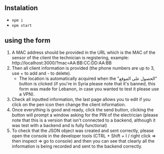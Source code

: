 ## Instalation

- `npm i`
- `npm start`

## using the form

1. A MAC address should be provided in the URL which is the MAC of the sensor of the client the technician is registering, example: http://localhost:3000/?mac=AA:BB:CC:DD:AA:BB
2. Then all client information is provided (the phone numbers are up to 3, use + to add and - to delete).
   - The location is automatically acquired when the "الحصول على الموقع" button is clicked (if you're in Syria please note that it's banned, this form was made for Lebanon, in case you wanted to test it please use a VPN).
3. Check all inputted information, the last page allows you to edit if you click on the pen icon then change the client information.
4. Once everything is good and ready, click the send button, clicking the button will prompt a window asking for the PIN of the electrician (please note that this is a version that isn't connected to a backend, although it was test with a backend and is fully functional)
5. To check that the JSON object was created and sent correctly, please open the console in the developer tools (CTRL + Shift + I / right click => then inspect => go to console) and then you can see that clearly all the information is being recorded and sent to the backend correctly.

